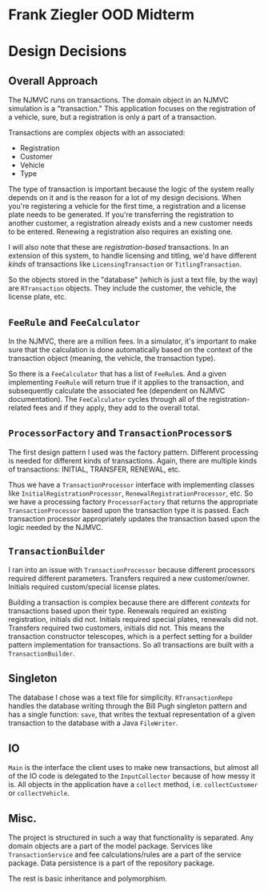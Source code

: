 # Frank Ziegler OOD Midterm
# Design Decisions
## Overall Approach

The NJMVC runs on transactions. The domain object in an NJMVC simulation is a "transaction." This application focuses on the registration of a vehicle, sure, but a registration is only a part of a transaction. 

Transactions are complex objects with an associated:
- Registration
- Customer
- Vehicle
- Type

The type of transaction is important because the logic of the system really depends on it and is the reason for a lot of my design decisions. When you're registering a vehicle for the first time, a registration and a license plate needs to be generated. If you're transferring the registration to another customer, a registration already exists and a new customer needs to be entered. Renewing a registration also requires an existing one.

I will also note that these are *registration-based* transactions. In an extension of this system, to handle licensing and titling, we'd have different *kinds* of transactions like `LicensingTransaction` or `TitlingTransaction`. 

So the objects stored in the "database" (which is just a text file, by the way) are `RTransaction` objects. They include the customer, the vehicle, the license plate, etc. 

## `FeeRule` and `FeeCalculator`

In the NJMVC, there are a million fees. In a simulator, it's important to make sure that the calculation is done automatically based on the context of the transaction object (meaning, the vehicle, the transaction type). 

So there is a `FeeCalculator` that has a list of `FeeRule`s. And a given implementing `FeeRule` will return true if it applies to the transaction, and subsequently calculate the associated fee (dependent on NJMVC documentation). The `FeeCalculator` cycles through all of the registration-related fees and if they apply, they add to the overall total. 

## `ProcessorFactory` and `TransactionProcessor`s

The first design pattern I used was the factory pattern. Different processing is needed for different kinds of transactions. Again, there are multiple kinds of transactions: INITIAL, TRANSFER, RENEWAL, etc. 

Thus we have a `TransactionProcessor` interface with implementing classes like `InitialRegistrationProcessor`, `RenewalRegistrationProcessor`, etc. So we have a processing factory `ProcessorFactory` that returns the appropriate `TransactionProcessor` based upon the transaction type it is passed. Each transaction processor appropriately updates the transaction based upon the logic needed by the NJMVC. 

## `TransactionBuilder`

I ran into an issue with `TransactionProcessor` because different processors required different parameters. Transfers required a new customer/owner. Initials required custom/special license plates. 

Building a transaction is complex because there are different *contexts* for transactions based upon their type. Renewals required an existing registration, initials did not. Initials required special plates, renewals did not. Transfers required two customers, initials did not. This means the transaction constructor telescopes, which is a perfect setting for a builder pattern implementation for transactions. So all transactions are built with a `TransactionBuilder`.

## Singleton

The database I chose was a text file for simplicity. `RTransactionRepo` handles the database writing through the Bill Pugh singleton pattern and has a single function: `save`, that writes the textual representation of a given transaction to the database with a Java `FileWriter`. 

## IO

`Main` is the interface the client uses to make new transactions, but almost all of the IO code is delegated to the `InputCollector` because of how messy it is. All objects in the application have a `collect` method, i.e. `collectCustomer` or `collectVehicle`. 

## Misc.

The project is structured in such a way that functionality is separated. Any domain objects are a part of the model package. Services like `TransactionService` and fee calculations/rules are a part of the service package. Data persistence is a part of the repository package. 

The rest is basic inheritance and polymorphism. 